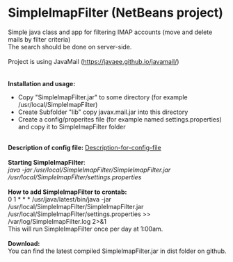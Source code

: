 # SimpleImapFilter (NetBeans project)
Simple java class and app for filtering IMAP accounts (move and delete mails by filter criteria)<br>
The search should be done on server-side.<br>
<br>
Project is using JavaMail (https://javaee.github.io/javamail/)<br>
<br>
<br>
<b>Installation and usage:</b><br>
<ul>
<li>Copy "SimpleImapFilter.jar" to some directory (for example /usr/local/SimpleImapFilter)</li>
<li>Create Subfolder "lib" copy javax.mail.jar into this directory</li>
<li>Create a config/properites file (for example named settings.properties) and copy it to SimpleImapFilter folder</li>
</ul>
<br>
<b>Description of config file:</b> <a href="https://github.com/ovaron76github/SimpleImapFilter/wiki/Description-for-config-file">Description-for-config-file</a><br>
<br>
<b>Starting SimpleImapFilter</b>:<br>
<i>java -jar /usr/local/SimpleImapFilter/SimpleImapFilter.jar /usr/local/SimpleImapFilter/settings.properties</i><br>
<br>
<b>How to add SimpleImapFilter to crontab:</b><br>
0 1 * * * /usr/java/latest/bin/java -jar /usr/local/SimpleImapFilter/SimpleImapFilter.jar /usr/local/SimpleImapFilter/settings.properties >> /var/log/SimpleImapFilter.log 2>&1<br>
This will run SimpleImapFilter once per day at 1:00am.<br>
<br>
<b>Download:</b><br>
You can find the latest compiled SimpleImapFilter.jar in dist folder on github.<br>
